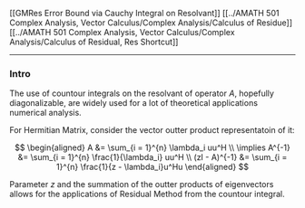 [[GMRes Error Bound via Cauchy Integral on Resolvant]]
[[../AMATH 501 Complex Analysis, Vector Calculus/Complex Analysis/Calculus of Residue]]
[[../AMATH 501 Complex Analysis, Vector Calculus/Complex Analysis/Calculus of Residual, Res Shortcut]]

---
### **Intro**

The use of countour integrals on the resolvant of operator $A$, hopefully diagonalizable, are widely used for a lot of theoretical applications numerical analysis. 

For Hermitian Matrix, consider the vector outter product representatoin of it: 

$$
\begin{aligned}
    A &= \sum_{i = 1}^{n} \lambda_i uu^H
    \\
    \implies A^{-1} &= \sum_{i = 1}^{n}
        \frac{1}{\lambda_i} uu^H
    \\
    (zI - A)^{-1} &= 
    \sum_{i = 1}^{n}
        \frac{1}{z - \lambda_i}u^Hu
\end{aligned}
$$

Parameter $z$ and the summation of the outter products of eigenvectors allows for the applications of Residual Method from the countour integral. 


